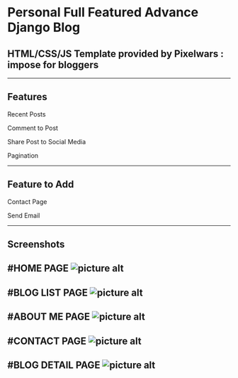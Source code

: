 # Personal Full Featured Advance Django Blog
## HTML/CSS/JS Template provided by Pixelwars : impose for bloggers
---
## Features

  Recent Posts
  
  Comment to Post
  
  Share Post to Social Media
  
  Pagination

---

## Feature to Add
  
  Contact Page
  
  Send Email

---

## Screenshots

#HOME PAGE
![picture alt](https://github.com/bradtoxic/django-personal-blog/blob/main/Screenshots/Impose-for-bloggers.png)
---

#BLOG LIST PAGE
![picture alt](https://github.com/bradtoxic/django-personal-blog/blob/main/Screenshots/Impose-for-bloggers%20(1).png)
---

#ABOUT ME PAGE
![picture alt](https://github.com/bradtoxic/django-personal-blog/blob/main/Screenshots/Impose-for-bloggers%20(2).png)
---

#CONTACT PAGE
![picture alt](https://github.com/bradtoxic/django-personal-blog/blob/main/Screenshots/Impose-for-bloggers%20(3).png)
---

#BLOG DETAIL PAGE
![picture alt](https://github.com/bradtoxic/django-personal-blog/blob/main/Screenshots/Impose-for-bloggers%20(4).png)
---

